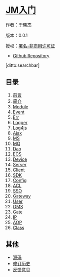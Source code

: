# [JM入门]()

作者：[于晓杰](https://github.com/jammacn)

版本：0.0.1

授权：<a rel="license" href="http://creativecommons.org/licenses/by-nc/4.0/">署名-非商用许可证</a>

- [Github Repository](http://github.com/jm-root/jm-tutorial/)

[ditto:searchbar]

## 目录
1. [前言](#README)
1. [简介](#docs/intro)
1. [Module](#docs/module)
1. [Event](#docs/event)
1. [Err](#docs/err)
1. [Logger](#docs/logger)
1. [Log4js](#docs/log4js)
1. [Ajax](#docs/ajax)
1. [MS](#docs/ms)
1. [MQ](#docs/mq)
1. [Dao](#docs/dao)
1. [ECS](#docs/ecs)
1. [Device](#docs/device)
1. [Server](#docs/server)
1. [Client](#docs/client)
1. [SDK](#docs/sdk)
1. [Config](#docs/config)
1. [ACL](#docs/acl)
1. [SSO](#docs/sso)
1. [Gateway](#docs/gateway)
1. [User](#docs/user)
1. [OMS](#docs/oms)
1. [Gate](#docs/gate)
1. [IP](#docs/ip)
1. [AOP](#docs/aop)
1. [Class](#docs/class)

## 其他
- [源码](https://github.com/jm-root/jm-tutorial/)
- [修订历史](https://github.com/jm-root/jm-tutorial/commits/develop)
- [反馈意见](https://github.com/jm-root/jm-tutorial/issues)